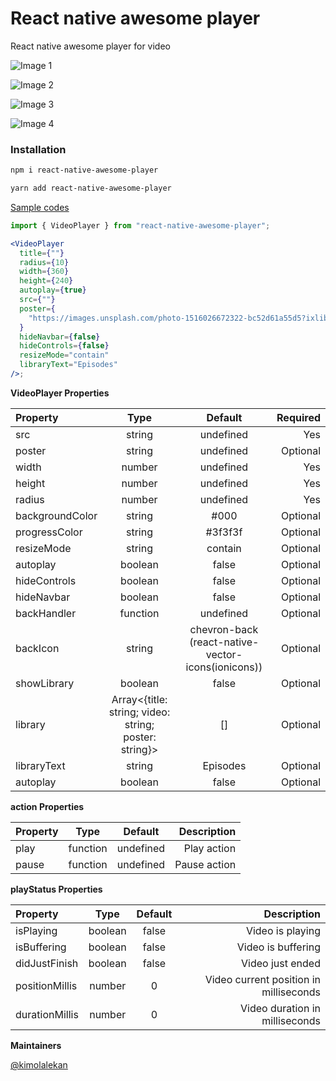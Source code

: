 # React native awesome player

React native awesome player for video

![Image 1](/screenshots/1.png)

![Image 2](/screenshots/2.png)

![Image 3](/screenshots/3.png)

![Image 4](/screenshots/4.png)

### Installation

```sh
npm i react-native-awesome-player
```

```sh
yarn add react-native-awesome-player
```

[Sample codes](/samples)

```jsx
import { VideoPlayer } from "react-native-awesome-player";

<VideoPlayer
  title={""}
  radius={10}
  width={360}
  height={240}
  autoplay={true}
  src={""}
  poster={
    "https://images.unsplash.com/photo-1516026672322-bc52d61a55d5?ixlib=rb-4.0.3&ixid=M3wxMjA3fDB8MHxzZWFyY2h8MTB8fHN1bnNldCUyMGFmcmljYXxlbnwwfHwwfHx8MA%3D%3D&auto=format&fit=crop&w=200&q=60"
  }
  hideNavbar={false}
  hideControls={false}
  resizeMode="contain"
  libraryText="Episodes"
/>;
```

**VideoPlayer Properties**

| Property        |                         Type                          |                      Default                       | Required |
| :-------------- | :---------------------------------------------------: | :------------------------------------------------: | -------: |
| src             |                        string                         |                     undefined                      |      Yes |
| poster          |                        string                         |                     undefined                      | Optional |
| width           |                        number                         |                     undefined                      |      Yes |
| height          |                        number                         |                     undefined                      |      Yes |
| radius          |                        number                         |                     undefined                      |      Yes |
| backgroundColor |                        string                         |                        #000                        | Optional |
| progressColor   |                        string                         |                      #3f3f3f                       | Optional |
| resizeMode      |                        string                         |                      contain                       | Optional |
| autoplay        |                        boolean                        |                       false                        | Optional |
| hideControls    |                        boolean                        |                       false                        | Optional |
| hideNavbar      |                        boolean                        |                       false                        | Optional |
| backHandler     |                       function                        |                     undefined                      | Optional |
| backIcon        |                        string                         | chevron-back (react-native-vector-icons(ionicons)) | Optional |
| showLibrary     |                        boolean                        |                       false                        | Optional |
| library         | Array<{title: string; video: string; poster: string}> |                         []                         | Optional |
| libraryText     |                        string                         |                      Episodes                      | Optional |
| autoplay        |                        boolean                        |                       false                        | Optional |

**action Properties**

| Property |   Type   |  Default  |  Description |
| :------- | :------: | :-------: | -----------: |
| play     | function | undefined |  Play action |
| pause    | function | undefined | Pause action |

**playStatus Properties**

| Property       |  Type   | Default |                            Description |
| :------------- | :-----: | :-----: | -------------------------------------: |
| isPlaying      | boolean |  false  |                       Video is playing |
| isBuffering    | boolean |  false  |                     Video is buffering |
| didJustFinish  | boolean |  false  |                       Video just ended |
| positionMillis | number  |    0    | Video current position in milliseconds |
| durationMillis | number  |    0    |         Video duration in milliseconds |

**Maintainers**

[@kimolalekan](https://github.com/kimolalekan)
